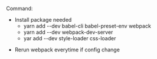Command:
- Install package needed 
    - yarn add --dev babel-cli babel-preset-env webpack
    - yarn add --dev webpack-dev-server
    - yar add --dev style-loader css-loader


* Rerun webpack everytime if config change